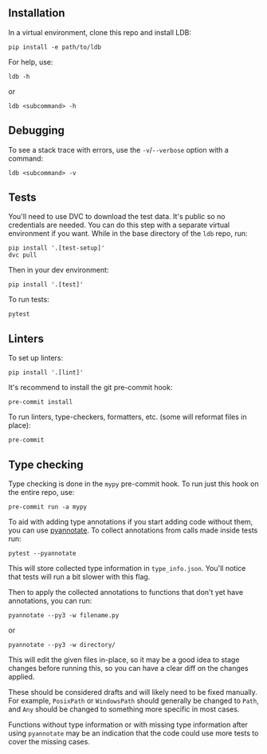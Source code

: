 ## Installation

In a virtual environment, clone this repo and install LDB:
```
pip install -e path/to/ldb
```
For help, use:
```
ldb -h
```
or
```
ldb <subcommand> -h
```

## Debugging
To see a stack trace with errors, use the `-v`/`--verbose` option with a command:
```
ldb <subcommand> -v
```

## Tests

You'll need to use DVC to download the test data. It's public so no credentials are needed. You can do this step with a separate virtual environment if you want. While in the base directory of the `ldb` repo, run:
```
pip install '.[test-setup]'
dvc pull
```

Then in your dev environment:
```
pip install '.[test]'
```

To run tests:
```
pytest
```

## Linters

To set up linters:
```
pip install '.[lint]'
```
It's recommend to install the git pre-commit hook:
```
pre-commit install
```

To run linters, type-checkers, formatters, etc. (some will reformat files in place):
```
pre-commit
```

## Type checking

Type checking is done in the `mypy` pre-commit hook. To run just this hook on the entire repo, use:
```
pre-commit run -a mypy
```

To aid with adding type annotations if you start adding code without them, you can use [pyannotate](https://github.com/dropbox/pyannotate). To collect annotations from calls made inside tests run:
```
pytest --pyannotate
```
This will store collected type information in `type_info.json`. You'll notice that tests will run a bit slower with this flag.

Then to apply the collected annotations to functions that don't yet have annotations, you can run:
```
pyannotate --py3 -w filename.py
```
or
```
pyannotate --py3 -w directory/
```

This will edit the given files in-place, so it may be a good idea to stage changes before running this, so you can have a clear diff on the changes applied.

These should be considered drafts and will likely need to be fixed manually. For example, `PosixPath` or `WindowsPath` should generally be changed to `Path`, and `Any` should be changed to something more specific in most cases.

Functions without type information or with missing type information after using `pyannotate` may be an indication that the code could use more tests to cover the missing cases.
